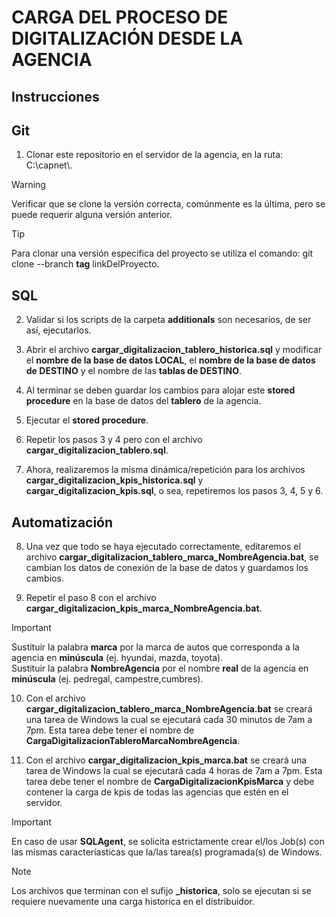# CARGA DEL PROCESO DE DIGITALIZACIÓN DESDE LA AGENCIA

## Instrucciones

## Git

1. Clonar este repositorio en el servidor de la agencia, en la ruta: C:\capnet\\.

> [!WARNING]  
> Verificar que se clone la versión correcta, comúnmente es la última, pero se puede requerir alguna versión anterior.

> [!TIP]
> Para clonar una versión especifica del proyecto se utiliza el comando: git clone --branch **tag** linkDelProyecto.

## SQL

2. Validar si los scripts de la carpeta **additionals** son necesarios, de ser así, ejecutarlos.

3. Abrir el archivo **cargar_digitalizacion_tablero_historica.sql** y modificar el **nombre de la base de datos LOCAL**, el **nombre de la base de datos de DESTINO** y el nombre de las **tablas de DESTINO**.

4. Al terminar se deben guardar los cambios para alojar este **stored procedure** en la base de datos del **tablero** de la agencia.

5. Ejecutar el **stored procedure**.

6. Repetir los pasos 3 y 4 pero con el archivo **cargar_digitalizacion_tablero.sql**.

7. Ahora, realizaremos la misma dinámica/repetición para los archivos **cargar_digitalizacion_kpis_historica.sql** y **cargar_digitalizacion_kpis.sql**, o sea, repetiremos los pasos 3, 4, 5 y 6.

## Automatización

8. Una vez que todo se haya ejecutado correctamente, editaremos el archivo **cargar_digitalizacion_tablero_marca_NombreAgencia.bat**, se cambian los datos de conexión de la base de datos y guardamos los cambios.

9. Repetir el paso 8 con el archivo **cargar_digitalizacion_kpis_marca_NombreAgencia.bat**.

> [!IMPORTANT]  
> Sustituir la palabra **marca** por la marca de autos que corresponda a la agencia en **minúscula** (ej. hyundai, mazda, toyota).  
> Sustituir la palabra **NombreAgencia** por el nombre **real** de la agencia en **minúscula** (ej. pedregal, campestre,cumbres).

10. Con el archivo **cargar_digitalizacion_tablero_marca_NombreAgencia.bat** se creará una tarea de Windows la cual se ejecutará cada 30 minutos de 7am a 7pm. Esta tarea debe tener el nombre de **CargaDigitalizacionTableroMarcaNombreAgencia**.

11. Con el archivo **cargar_digitalizacion_kpis_marca.bat** se creará una tarea de Windows la cual se ejecutará cada 4 horas de 7am a 7pm. Esta tarea debe tener el nombre de **CargaDigitalizacionKpisMarca** y debe contener la carga de kpis de todas las agencias que estén en el servidor.

> [!IMPORTANT]  
> En caso de usar **SQLAgent**, se solicita estrictamente crear el/los Job(s) con las mismas caracteríasticas que la/las tarea(s) programada(s) de Windows.

> [!NOTE]  
> Los archivos que terminan con el sufijo **_historica**, solo se ejecutan si se requiere nuevamente una carga historica en el distribuidor.
